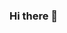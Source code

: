### Hi there 👋

<!--
**OrhanKocyigit/OrhanKocyigit** is a ✨ _special_ ✨ repository because its `README.md` (this file) appears on your GitHub profile.

Here are some ideas to get you started:

- 🔭 I’m currently working on ...
- 🌱 I’m currently learning ...
- 👯 I’m looking to collaborate on ...
- 🤔 I’m looking for help with ...
- 💬 Ask me about ...
- 📫 How to reach me: ...
- 😄 Pronouns: ...
- ⚡ Fun fact: ...

[![Anurag's GitHub stats-Dark](https://github-readme-stats.vercel.app/api?username=OrhanKocyigit&show_icons=true&theme=dark#gh-dark-mode-only)](https://github.com/OrhanKocyigit/github-readme-stats#gh-dark-mode-only)
[![Anurag's GitHub stats-Light](https://github-readme-stats.vercel.app/api?username=OrhanKocyigit&show_icons=true&theme=default#gh-light-mode-only)](https://github.com/OrhanKocyigit/github-readme-stats#gh-light-mode-only)


-->
